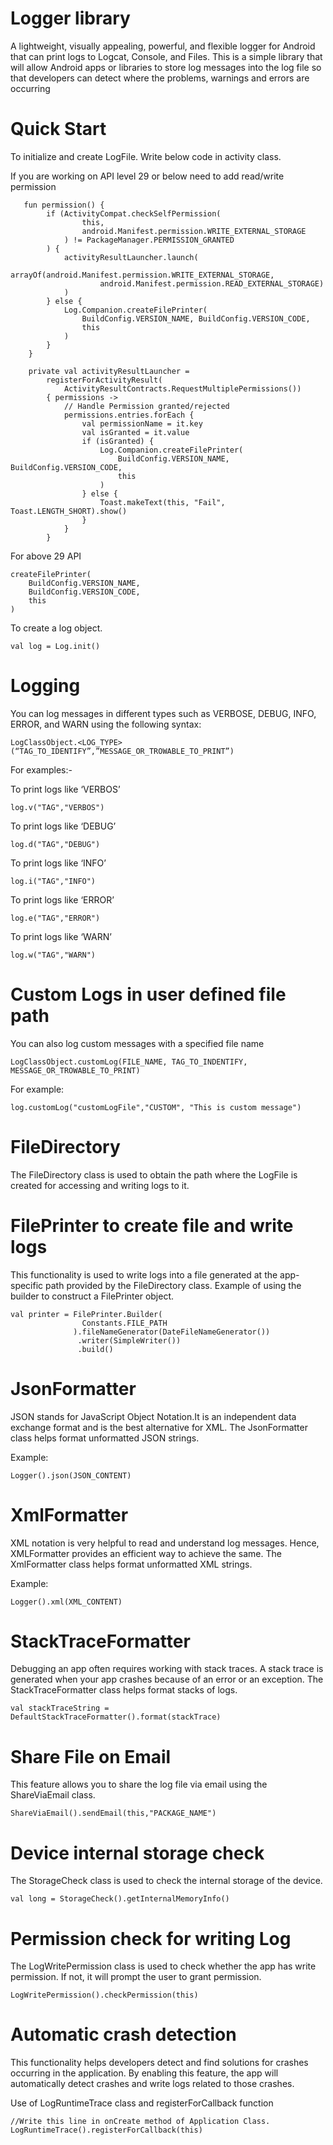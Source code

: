 # Logger library

A lightweight, visually appealing, powerful, and flexible logger for Android that can print logs to Logcat, Console, and Files. This is a simple library that will allow Android apps or libraries to store log messages into the log file so that developers can detect where the problems, warnings and errors are occurring

# Quick Start
To initialize and create LogFile.
Write below code in activity class.

If you are working on API level 29 or below need to add read/write permission

```
   fun permission() {
        if (ActivityCompat.checkSelfPermission(
                this,
                android.Manifest.permission.WRITE_EXTERNAL_STORAGE
            ) != PackageManager.PERMISSION_GRANTED
        ) {
            activityResultLauncher.launch(
                arrayOf(android.Manifest.permission.WRITE_EXTERNAL_STORAGE,
                    android.Manifest.permission.READ_EXTERNAL_STORAGE)
            )
        } else {
            Log.Companion.createFilePrinter(
                BuildConfig.VERSION_NAME, BuildConfig.VERSION_CODE,
                this
            )
        }
    }

    private val activityResultLauncher =
        registerForActivityResult(
            ActivityResultContracts.RequestMultiplePermissions())
        { permissions ->
            // Handle Permission granted/rejected
            permissions.entries.forEach {
                val permissionName = it.key
                val isGranted = it.value
                if (isGranted) {
                    Log.Companion.createFilePrinter(
                        BuildConfig.VERSION_NAME, BuildConfig.VERSION_CODE,
                        this
                    )
                } else {
                    Toast.makeText(this, "Fail", Toast.LENGTH_SHORT).show()
                }
            }
        }
```

For above 29 API 
```
createFilePrinter(
	BuildConfig.VERSION_NAME,
	BuildConfig.VERSION_CODE,
	this
)
```

To create a log object.

```
val log = Log.init()
```

# Logging
You can log messages in different types such as VERBOSE, DEBUG, INFO, ERROR, and WARN using the following syntax:

```
LogClassObject.<LOG_TYPE>(“TAG_TO_IDENTIFY”,”MESSAGE_OR_TROWABLE_TO_PRINT”)
```

For examples:-

To print logs like ‘VERBOS’

```
log.v("TAG","VERBOS")
```

To print logs like ‘DEBUG’

```
log.d("TAG","DEBUG")
```

To print logs like ‘INFO’

```
log.i("TAG","INFO")
```

To print logs like ‘ERROR’

```
log.e("TAG","ERROR")
```

To print logs like ‘WARN’ 
```
log.w("TAG","WARN")
```

# Custom Logs in user defined file path

You can also log custom messages with a specified file name

```
LogClassObject.customLog(FILE_NAME, TAG_TO_INDENTIFY, MESSAGE_OR_TROWABLE_TO_PRINT)
```

For example:

```
log.customLog("customLogFile","CUSTOM", "This is custom message")
```

# FileDirectory
The FileDirectory class is used to obtain the path where the LogFile is created for accessing and writing logs to it.

# FilePrinter to create file and write logs

This functionality is used to write logs into a file generated at the app-specific path provided by the FileDirectory class. Example of using the builder to construct a FilePrinter object.

```
val printer = FilePrinter.Builder(
                Constants.FILE_PATH
              ).fileNameGenerator(DateFileNameGenerator())
               .writer(SimpleWriter())
               .build()
```

# JsonFormatter
JSON stands for JavaScript Object Notation.It is an independent data exchange format and is the best alternative for XML. The JsonFormatter class helps format unformatted JSON strings.

Example:

```
Logger().json(JSON_CONTENT)
```

# XmlFormatter

XML notation is very helpful to read and understand log messages. Hence, XMLFormatter provides an efficient way to achieve the same. The XmlFormatter class helps format unformatted XML strings.

Example:

```
Logger().xml(XML_CONTENT)
```

# StackTraceFormatter
Debugging an app often requires working with stack traces. A stack trace is generated when your app crashes because of an error or an exception. The StackTraceFormatter class helps format stacks of logs.

```
val stackTraceString =  DefaultStackTraceFormatter().format(stackTrace)
```

# Share File on Email

This feature allows you to share the log file via email using the ShareViaEmail class.

```
ShareViaEmail().sendEmail(this,"PACKAGE_NAME")
```

# Device internal storage check

The StorageCheck class is used to check the internal storage of the device.

```
val long = StorageCheck().getInternalMemoryInfo()
```
	
# Permission check for writing Log

The LogWritePermission class is used to check whether the app has write permission. If not, it will prompt the user to grant permission.

```
LogWritePermission().checkPermission(this)
```

# Automatic crash detection
This functionality helps developers detect and find solutions for crashes occurring in the application. By enabling this feature, the app will automatically detect crashes and write logs related to those crashes.

Use of LogRuntimeTrace class and registerForCallback function

```
//Write this line in onCreate method of Application Class.
LogRuntimeTrace().registerForCallback(this)
```

